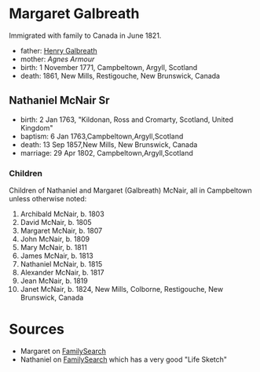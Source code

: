 # Margaret Galbreath

Immigrated with family to Canada in June 1821.

- father: [Henry Galbreath](galbreath-henry-1739.md)
- mother: *Agnes Armour*
- birth: 1 November 1771, Campbeltown, Argyll, Scotland
- death: 1861, New Mills, Restigouche, New Brunswick, Canada

## Nathaniel McNair Sr

- birth: 2 Jan 1763, "Kildonan, Ross and Cromarty, Scotland, United Kingdom"
- baptism: 6 Jan 1763,Campbeltown,Argyll,Scotland
- death: 13 Sep 1857,New Mills, New Brunswick, Canada
- marriage: 29 Apr 1802, Campbeltown,Argyll,Scotland

### Children

Children of Nathaniel and Margaret (Galbreath) McNair, all in Campbeltown unless otherwise noted:

1. Archibald McNair, b. 1803
2. David McNair, b. 1805
3. Margaret McNair, b. 1807
4. John McNair, b. 1809
5. Mary McNair, b. 1811
6. James McNair, b. 1813
7. Nathaniel McNair, b. 1815
8. Alexander McNair, b. 1817
9. Jean McNair, b. 1819
10. Janet McNair, b. 1824, New Mills, Colborne, Restigouche, New Brunswick, Canada

# Sources

- Margaret on [FamilySearch](https://www.familysearch.org/tree/person/details/L2M9-JSL)
- Nathaniel on [FamilySearch](https://www.familysearch.org/tree/person/details/KNQP-W24) which has a very good "Life Sketch"
